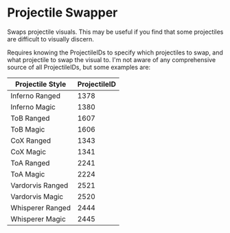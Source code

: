 # Projectile Swapper
Swaps projectile visuals. This may be useful if you find that some projectiles are difficult to visually discern.

Requires knowing the ProjectileIDs to specify which projectiles to swap, and what projectile to swap the visual to. I'm not aware of any comprehensive source of all ProjectileIDs, but some examples are:



Projectile Style  | ProjectileID
------------- | -------------
Inferno Ranged | 1378
Inferno Magic | 1380
ToB Ranged | 1607
ToB Magic | 1606
CoX Ranged | 1343
CoX Magic | 1341
ToA Ranged | 2241
ToA Magic | 2224
Vardorvis Ranged | 2521
Vardorvis Magic | 2520
Whisperer Ranged | 2444
Whisperer Magic | 2445